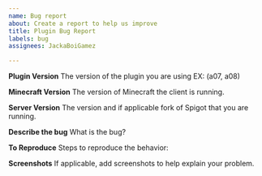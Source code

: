 ```yaml
---
name: Bug report
about: Create a report to help us improve
title: Plugin Bug Report
labels: bug
assignees: JackaBoiGamez

---
```


**Plugin Version**
The version of the plugin you are using EX: (a07, a08)

**Minecraft Version**
The version of Minecraft the client is running.

**Server Version**
The version and if applicable fork of Spigot that you are running.

**Describe the bug**
What is the bug?

**To Reproduce**
Steps to reproduce the behavior:

**Screenshots**
If applicable, add screenshots to help explain your problem.
